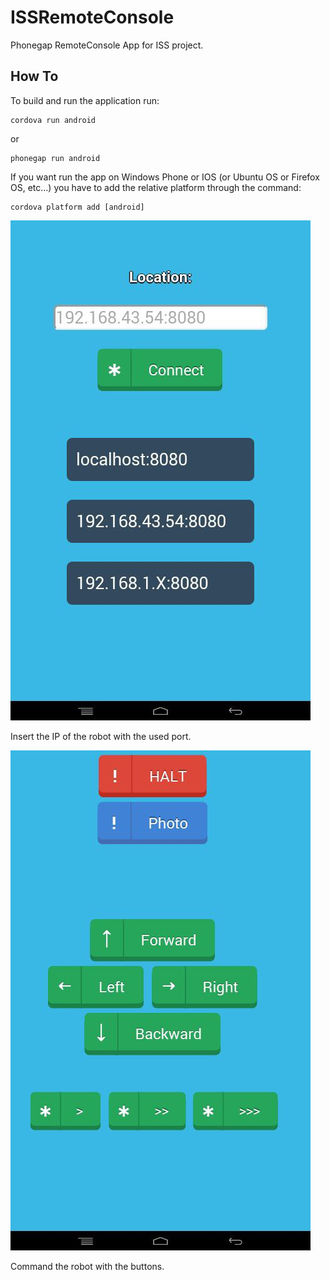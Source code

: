 # ISSRemoteConsole
Phonegap RemoteConsole App for ISS project.

## How To
To build and run the application run:
<pre><code>cordova run android</code></pre>
or
<pre><code>phonegap run android</code></pre>
If you want run the app on Windows Phone or IOS (or Ubuntu OS or Firefox OS, etc...) you have to add the relative platform through the command:
<pre><code>cordova platform add [android]</code></pre>

![alt tag](https://github.com/edoz90/ISSRemoteConsole/blob/master/screenshots/index.jpg)

Insert the IP of the robot with the used port.

![alt tag](https://github.com/edoz90/ISSRemoteConsole/blob/master/screenshots/cmd.jpg)

Command the robot with the buttons.
